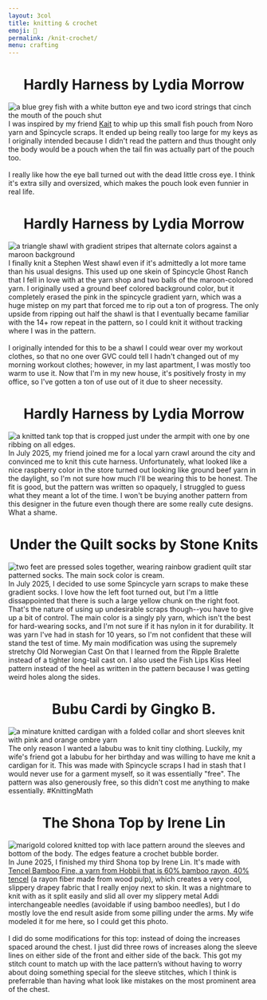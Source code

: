 ```yaml
---
layout: 3col
title: knitting & crochet
emoji: 🧶
permalink: /knit-crochet/
menu: crafting
---
```

<h1 style="display: flex; justify-content: center;">Hardly Harness by Lydia Morrow</h1>
<div class="two-col">
    <div>
        <img src="/graphics/crafting/Rybka-Pouch.png" alt="a blue grey fish with a white button eye and two icord strings that cinch the mouth of the pouch shut" title="the Rybka Pouch by Rat and Sea Witch" style="display: block; margin: auto;">
    </div>
    <div>
        I was inspired by my friend <a target="_blank" href="https://www.youtube.com/@minigru.studios">Kait</a> to whip up this small fish pouch from Noro yarn and Spincycle scraps. It ended up being really too large for my keys as I originally intended because I didn't read the pattern and thus thought only the body would be a pouch when the tail fin was actually part of the pouch too.
        <br>
        <br>
        I really like how the eye ball turned out with the dead little cross eye. I think it's extra silly and oversized, which makes the pouch look even funnier in real life.
    </div>
</div>
<h1 style="display: flex; justify-content: center;">Hardly Harness by Lydia Morrow</h1>
<div class="two-col">
    <div>
        <img src="/graphics/crafting/slippy-v-triangle-shawl.png" alt="a triangle shawl with gradient stripes that alternate colors against a maroon background" title="Slippy V Triangle Shawl by Stephen West" style="display: block; margin: auto;">
    </div>
    <div>
        I finally knit a Stephen West shawl even if it's admittedly a lot more tame than his usual designs. This used up one skein of Spincycle Ghost Ranch that I fell in love with at the yarn shop and two balls of the maroon-colored yarn. I originally used a ground beef colored background color, but it completely erased the pink in the spincycle gradient yarn, which was a huge mistep on my part that forced me to rip out a ton of progress. The only upside from ripping out half the shawl is that I eventually became familiar with the 14+ row repeat in the pattern, so I could knit it without tracking where I was in the pattern.
        <br>
        <br>
        I originally intended for this to be a shawl I could wear over my workout clothes, so that no one over GVC could tell I hadn't changed out of my morning workout clothes; however, in my last apartment, I was mostly too warm to use it. Now that I'm in my new house, it's positively frosty in my office, so I've gotten a ton of use out of it due to sheer necessity.
    </div>
</div>
<h1 style="display: flex; justify-content: center;">Hardly Harness by Lydia Morrow</h1>
<div class="two-col">
    <div>
        <img src="/graphics/crafting/hardly-harness.png" alt="a knitted tank top that is cropped just under the armpit with one by one ribbing on all edges." title="Hardly Harness by Lydia Morrow" style="display: block; margin: auto;">
    </div>
    <div>
        In July 2025, my friend joined me for a local yarn crawl around the city and convinced me to knit this cute harness. Unfortunately, what looked like a nice raspberry color in the store turned out looking like ground beef yarn in the daylight, so I'm not sure how much I'll be wearing this to be honest. The fit is good, but the pattern was written so opaquely, I struggled to guess what they meant a lot of the time. I won't be buying another pattern from this designer in the future even though there are some really cute designs. What a shame. 
    </div>
</div>
<h1 style="display: flex; justify-content: center;">Under the Quilt socks by Stone Knits</h1>
<div class="two-col">
    <div>
        <img src="/graphics/crafting/under-the-quilt-socks.png" alt="two feet are pressed soles together, wearing rainbow gradient quilt star patterned socks. The main sock color is cream." title="Under the Quilt socks by Stone Knits" style="display: block; margin: auto;">
    </div>
    <div>
        In July 2025, I decided to use some Spincycle yarn scraps to make these gradient socks. I love how the left foot turned out, but I'm a little dissappointed that there is such a large yellow chunk on the right foot. That's the nature of using up undesirable scraps though--you have to give up a bit of control. The main color is a singly ply yarn, which isn't the best for hard-wearing socks, and I'm not sure if it has nylon in it for durability. It was yarn I've had in stash for 10 years, so I'm not confident that these will stand the test of time. My main modification was using the supremely stretchy Old Norwegian Cast On that I learned from the Ripple Bralette instead of a tighter long-tail cast on. I also used the Fish Lips Kiss Heel pattern instead of the heel as written in the pattern because I was getting weird holes along the sides. 
    </div>
</div>
<h1 style="display: flex; justify-content: center;">Bubu Cardi by Gingko B.</h1>
<div class="two-col">
    <div>
        <img src="/graphics/crafting/labubu-cardigan.png" alt="a minature knitted cardigan with a folded collar and short sleeves knit with pink and orange ombre yarn" title="Bubu Cardi by Gingko B." style="display: block; margin: auto;">
    </div>
    <div>
        The only reason I wanted a labubu was to knit tiny clothing. Luckily, my wife's friend got a labubu for her birthday and was willing to have me knit a cardigan for it. This was made with Spincycle scraps I had in stash that I would never use for a garment myself, so it was essentially "free". The pattern was also generously free, so this didn't cost me anything to make essentially. #KnittingMath
    </div>
</div>
<h1 style="display: flex; justify-content: center;">The Shona Top by Irene Lin</h1>
<div class="two-col">
    <div>
        <img src="/graphics/crafting/shona_top.png" alt="marigold colored knitted top with lace pattern around the sleeves and bottom of the body. The edges feature a crochet bubble border." title="The Shona Top by Irene Lin" style="display: block; margin: auto;">
    </div>
    <div>
        In June 2025, I finished my third Shona top by Irene Lin. It's made with <a target="_blank" href="https://hobbii.com/products/hp-1000996-tencel">Tencel Bamboo Fine, a yarn from Hobbii that is 60% bamboo rayon, 40% tencel</a> (a rayon fiber made from wood pulp), which creates a very cool, slippery drapey fabric that I really enjoy next to skin. It was a nightmare to knit with as it split easily and slid all over my slippery metal Addi interchangeable needles (avoidable if using bamboo needles), but I do mostly love the end result aside from some pilling under the arms. My wife modeled it for me here, so I could get this photo.
        <br>
        <br>
        I did do some modifications for this top: instead of doing the increases spaced around the chest. I just did three rows of increases along the sleeve lines on either side of the front and either side of the back. This got my stitch count to match up with the lace pattern’s without having to worry about doing something special for the sleeve stitches, which I think is preferrable than having what look like mistakes on the most prominent area of the chest.
    </div>
</div>